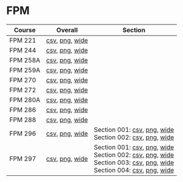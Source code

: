 # FPM

| Course | Overall | Section |
| ------ | ------- | ------- |
| FPM 221 | [csv](https://github.com/UCSD-Historical-Enrollment-Data/2023Fall/blob/main/overall/FPM%20221.csv), [png](https://raw.githubusercontent.com/UCSD-Historical-Enrollment-Data/2023Fall/main/plot_overall/FPM%20221.png), [wide](https://raw.githubusercontent.com/UCSD-Historical-Enrollment-Data/2023Fall/main/plot_overall_wide/FPM%20221.png) |  |
| FPM 244 | [csv](https://github.com/UCSD-Historical-Enrollment-Data/2023Fall/blob/main/overall/FPM%20244.csv), [png](https://raw.githubusercontent.com/UCSD-Historical-Enrollment-Data/2023Fall/main/plot_overall/FPM%20244.png), [wide](https://raw.githubusercontent.com/UCSD-Historical-Enrollment-Data/2023Fall/main/plot_overall_wide/FPM%20244.png) |  |
| FPM 258A | [csv](https://github.com/UCSD-Historical-Enrollment-Data/2023Fall/blob/main/overall/FPM%20258A.csv), [png](https://raw.githubusercontent.com/UCSD-Historical-Enrollment-Data/2023Fall/main/plot_overall/FPM%20258A.png), [wide](https://raw.githubusercontent.com/UCSD-Historical-Enrollment-Data/2023Fall/main/plot_overall_wide/FPM%20258A.png) |  |
| FPM 259A | [csv](https://github.com/UCSD-Historical-Enrollment-Data/2023Fall/blob/main/overall/FPM%20259A.csv), [png](https://raw.githubusercontent.com/UCSD-Historical-Enrollment-Data/2023Fall/main/plot_overall/FPM%20259A.png), [wide](https://raw.githubusercontent.com/UCSD-Historical-Enrollment-Data/2023Fall/main/plot_overall_wide/FPM%20259A.png) |  |
| FPM 270 | [csv](https://github.com/UCSD-Historical-Enrollment-Data/2023Fall/blob/main/overall/FPM%20270.csv), [png](https://raw.githubusercontent.com/UCSD-Historical-Enrollment-Data/2023Fall/main/plot_overall/FPM%20270.png), [wide](https://raw.githubusercontent.com/UCSD-Historical-Enrollment-Data/2023Fall/main/plot_overall_wide/FPM%20270.png) |  |
| FPM 272 | [csv](https://github.com/UCSD-Historical-Enrollment-Data/2023Fall/blob/main/overall/FPM%20272.csv), [png](https://raw.githubusercontent.com/UCSD-Historical-Enrollment-Data/2023Fall/main/plot_overall/FPM%20272.png), [wide](https://raw.githubusercontent.com/UCSD-Historical-Enrollment-Data/2023Fall/main/plot_overall_wide/FPM%20272.png) |  |
| FPM 280A | [csv](https://github.com/UCSD-Historical-Enrollment-Data/2023Fall/blob/main/overall/FPM%20280A.csv), [png](https://raw.githubusercontent.com/UCSD-Historical-Enrollment-Data/2023Fall/main/plot_overall/FPM%20280A.png), [wide](https://raw.githubusercontent.com/UCSD-Historical-Enrollment-Data/2023Fall/main/plot_overall_wide/FPM%20280A.png) |  |
| FPM 286 | [csv](https://github.com/UCSD-Historical-Enrollment-Data/2023Fall/blob/main/overall/FPM%20286.csv), [png](https://raw.githubusercontent.com/UCSD-Historical-Enrollment-Data/2023Fall/main/plot_overall/FPM%20286.png), [wide](https://raw.githubusercontent.com/UCSD-Historical-Enrollment-Data/2023Fall/main/plot_overall_wide/FPM%20286.png) |  |
| FPM 288 | [csv](https://github.com/UCSD-Historical-Enrollment-Data/2023Fall/blob/main/overall/FPM%20288.csv), [png](https://raw.githubusercontent.com/UCSD-Historical-Enrollment-Data/2023Fall/main/plot_overall/FPM%20288.png), [wide](https://raw.githubusercontent.com/UCSD-Historical-Enrollment-Data/2023Fall/main/plot_overall_wide/FPM%20288.png) |  |
| FPM 296 | [csv](https://github.com/UCSD-Historical-Enrollment-Data/2023Fall/blob/main/overall/FPM%20296.csv), [png](https://raw.githubusercontent.com/UCSD-Historical-Enrollment-Data/2023Fall/main/plot_overall/FPM%20296.png), [wide](https://raw.githubusercontent.com/UCSD-Historical-Enrollment-Data/2023Fall/main/plot_overall_wide/FPM%20296.png) | Section 001: [csv](https://github.com/UCSD-Historical-Enrollment-Data/2023Fall/blob/main/section/FPM%20296_001.csv), [png](https://raw.githubusercontent.com/UCSD-Historical-Enrollment-Data/2023Fall/main/plot_section/FPM%20296_001.png), [wide](https://raw.githubusercontent.com/UCSD-Historical-Enrollment-Data/2023Fall/main/plot_section_wide/FPM%20296_001.png)<br>Section 002: [csv](https://github.com/UCSD-Historical-Enrollment-Data/2023Fall/blob/main/section/FPM%20296_002.csv), [png](https://raw.githubusercontent.com/UCSD-Historical-Enrollment-Data/2023Fall/main/plot_section/FPM%20296_002.png), [wide](https://raw.githubusercontent.com/UCSD-Historical-Enrollment-Data/2023Fall/main/plot_section_wide/FPM%20296_002.png) |
| FPM 297 | [csv](https://github.com/UCSD-Historical-Enrollment-Data/2023Fall/blob/main/overall/FPM%20297.csv), [png](https://raw.githubusercontent.com/UCSD-Historical-Enrollment-Data/2023Fall/main/plot_overall/FPM%20297.png), [wide](https://raw.githubusercontent.com/UCSD-Historical-Enrollment-Data/2023Fall/main/plot_overall_wide/FPM%20297.png) | Section 001: [csv](https://github.com/UCSD-Historical-Enrollment-Data/2023Fall/blob/main/section/FPM%20297_001.csv), [png](https://raw.githubusercontent.com/UCSD-Historical-Enrollment-Data/2023Fall/main/plot_section/FPM%20297_001.png), [wide](https://raw.githubusercontent.com/UCSD-Historical-Enrollment-Data/2023Fall/main/plot_section_wide/FPM%20297_001.png)<br>Section 002: [csv](https://github.com/UCSD-Historical-Enrollment-Data/2023Fall/blob/main/section/FPM%20297_002.csv), [png](https://raw.githubusercontent.com/UCSD-Historical-Enrollment-Data/2023Fall/main/plot_section/FPM%20297_002.png), [wide](https://raw.githubusercontent.com/UCSD-Historical-Enrollment-Data/2023Fall/main/plot_section_wide/FPM%20297_002.png)<br>Section 003: [csv](https://github.com/UCSD-Historical-Enrollment-Data/2023Fall/blob/main/section/FPM%20297_003.csv), [png](https://raw.githubusercontent.com/UCSD-Historical-Enrollment-Data/2023Fall/main/plot_section/FPM%20297_003.png), [wide](https://raw.githubusercontent.com/UCSD-Historical-Enrollment-Data/2023Fall/main/plot_section_wide/FPM%20297_003.png)<br>Section 004: [csv](https://github.com/UCSD-Historical-Enrollment-Data/2023Fall/blob/main/section/FPM%20297_004.csv), [png](https://raw.githubusercontent.com/UCSD-Historical-Enrollment-Data/2023Fall/main/plot_section/FPM%20297_004.png), [wide](https://raw.githubusercontent.com/UCSD-Historical-Enrollment-Data/2023Fall/main/plot_section_wide/FPM%20297_004.png) |
